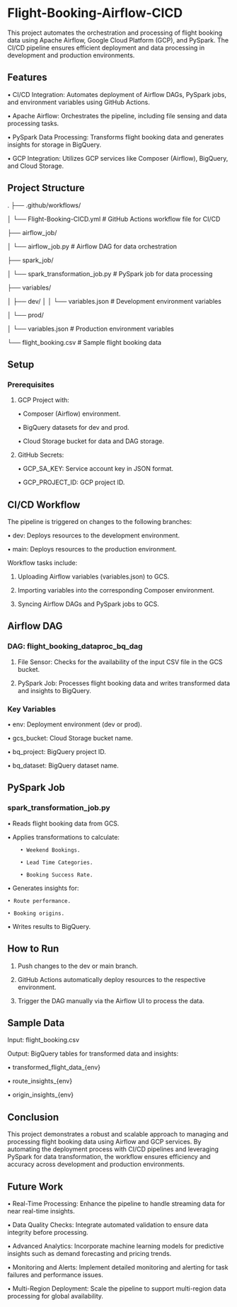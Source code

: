 # Flight-Booking-Airflow-CICD

This project automates the orchestration and processing of flight booking data using Apache Airflow, Google Cloud Platform (GCP), and PySpark. The CI/CD pipeline ensures efficient deployment and data processing in development and production environments.

## Features

•	CI/CD Integration: Automates deployment of Airflow DAGs, PySpark jobs, and environment variables using GitHub Actions.
 
•	Apache Airflow: Orchestrates the pipeline, including file sensing and data processing tasks.
 
•	PySpark Data Processing: Transforms flight booking data and generates insights for storage in BigQuery.
 
•	GCP Integration: Utilizes GCP services like Composer (Airflow), BigQuery, and Cloud Storage.
 
## Project Structure

.
├── .github/workflows/

│   └── Flight-Booking-CICD.yml    # GitHub Actions workflow file for CI/CD

├── airflow_job/

│   └── airflow_job.py             # Airflow DAG for data orchestration

├── spark_job/

│   └── spark_transformation_job.py # PySpark job for data processing

├── variables/

│   ├── dev/
│
│   └── variables.json         # Development environment variables

│   └── prod/

│       └── variables.json         # Production environment variables

└── flight_booking.csv             # Sample flight booking data


## Setup

### Prerequisites
	
 1.	GCP Project with:

   	• Composer (Airflow) environment.
	  
   	• BigQuery datasets for dev and prod.
	  
   	• Cloud Storage bucket for data and DAG storage.
   
2.	GitHub Secrets:
 
  	• GCP_SA_KEY: Service account key in JSON format.
	
  	• GCP_PROJECT_ID: GCP project ID.

## CI/CD Workflow

The pipeline is triggered on changes to the following branches:

	
 •	dev: Deploys resources to the development environment.
 
	
 •	main: Deploys resources to the production environment.

Workflow tasks include:
	
 1.	Uploading Airflow variables (variables.json) to GCS.
	
 2.	Importing variables into the corresponding Composer environment.
	
 3.	Syncing Airflow DAGs and PySpark jobs to GCS.

## Airflow DAG

### DAG: flight_booking_dataproc_bq_dag

1.	File Sensor: Checks for the availability of the input CSV file in the GCS bucket.

2.	PySpark Job: Processes flight booking data and writes transformed data and insights to BigQuery.

### Key Variables

•	env: Deployment environment (dev or prod).

•	gcs_bucket: Cloud Storage bucket name.
	
•	bq_project: BigQuery project ID.

•	bq_dataset: BigQuery dataset name.

## PySpark Job

### spark_transformation_job.py

•	Reads flight booking data from GCS.

•	Applies transformations to calculate:
		
		• Weekend Bookings.
 	
		• Lead Time Categories.
 	
		• Booking Success Rate.

•	Generates insights for:
	
 	• Route performance.
	
 	• Booking origins.

•	Writes results to BigQuery.

## How to Run
	
 1.	Push changes to the dev or main branch.
	
 2.	GitHub Actions automatically deploy resources to the respective environment.
	
 3.	Trigger the DAG manually via the Airflow UI to process the data.

## Sample Data

Input: flight_booking.csv

Output: BigQuery tables for transformed data and insights:
	
 •	transformed_flight_data_{env}
	
 •	route_insights_{env}
	
 •	origin_insights_{env}

## Conclusion

This project demonstrates a robust and scalable approach to managing and processing flight booking data using Airflow and GCP services. By automating the deployment process with CI/CD pipelines and leveraging PySpark for data transformation, the workflow ensures efficiency and accuracy across development and production environments.

## Future Work

•	Real-Time Processing: Enhance the pipeline to handle streaming data for near real-time insights.
	
•	Data Quality Checks: Integrate automated validation to ensure data integrity before processing.
	
•	Advanced Analytics: Incorporate machine learning models for predictive insights such as demand forecasting and pricing trends.
	
•	Monitoring and Alerts: Implement detailed monitoring and alerting for task failures and performance issues.
	
•	Multi-Region Deployment: Scale the pipeline to support multi-region data processing for global availability.
